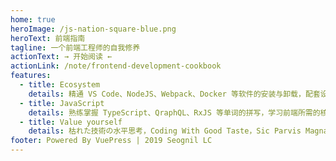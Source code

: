 ```yaml
---
home: true
heroImage: /js-nation-square-blue.png
heroText: 前端指南
tagline: 一个前端工程师的自我修养
actionText: → 开始阅读 ←
actionLink: /note/frontend-development-cookbook
features:
  - title: Ecosystem
    details: 精通 VS Code、NodeJS、Webpack、Docker 等软件的安装与卸载，配套设施也是必不可少的。
  - title: JavaScript
    details: 熟练掌握 TypeScript、QraphQL、RxJS 等单词的拼写，学习前端所需的核心语言及开发链路。
  - title: Value yourself
    details: 枯れた技術の水平思考，Coding With Good Taste，Sic Parvis Magna。
footer: Powered By VuePress | 2019 Seognil LC
---
```

